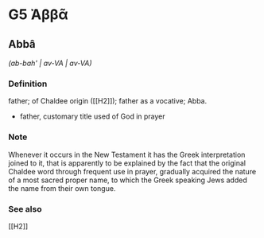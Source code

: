 # G5 Ἀββᾶ

## Abbâ

_(ab-bah' | av-VA | av-VA)_

### Definition

father; of Chaldee origin ([[H2]]); father as a vocative; Abba.

- father, customary title used of God in prayer

### Note

Whenever it occurs in the New Testament it has the Greek interpretation joined to it, that is apparently to be explained by the fact that the original Chaldee word through frequent use in prayer, gradually acquired the nature of a most sacred proper name, to which the Greek speaking Jews added the name from their own tongue.

### See also

[[H2]]

